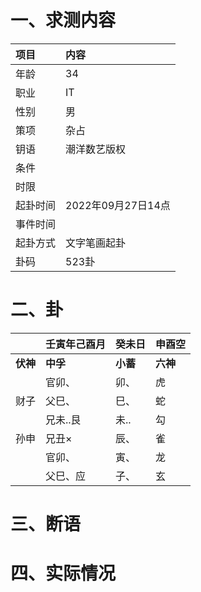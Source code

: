 # 一、求测内容
|项目|内容|
|:-|:-|
|年龄|34|
|职业|IT|
|性别|男|
|策项|杂占|
|钥语|潮洋数艺版权|
|条件||
|时限||
|起卦时间|2022年09月27日14点|
|事件时间||
|起卦方式|文字笔画起卦|
|卦码|523卦|

# 二、卦
||壬寅年己酉月|癸未日|申酉空|
|:-|:-|:-|:-|
|**伏神**|**中孚**|**小蓄**|**六神**|
||官卯、|卯、|虎|
|财子|父巳、|巳、|蛇|
||兄未..艮|未..|勾|
|孙申|兄丑×|辰、|雀|
||官卯、|寅、|龙|
||父巳、应|子、|玄|


# 三、断语

# 四、实际情况
